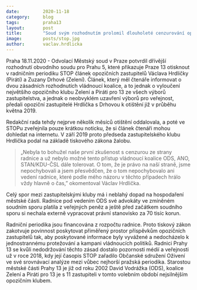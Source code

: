 ```yaml
---
date:         2020-11-18
category:     blog
tags:         praha13
layout:       post
title:        "Soud svým rozhodnutím prolomil dlouholeté cenzurování opozice na Praze 13"
image:        posts/stop.jpg
author:       vaclav.hrdlicka
---
```

Praha 18.11.2020 - Odvolací Městský soud v Praze potvrdil dřívější rozhodnutí obvodního soudu pro Prahu 5, které přikazuje Praze 13 otisknout v radničním periodiku STOP článek opozičních zastupitelů Václava Hrdličky (Piráti) a Zuzany Drhové (Zelení). Článek, který měl čtenáře informovat o dvou zásadních rozhodnutích vládnoucí koalice, a to jednak o vyloučení největšího opozičního klubu Zelení a Piráti pro 13 ze všech výborů zastupitelstva, a jednak o neobvyklém uzavření výborů pro veřejnost, předali opoziční zastupitelé Hrdlička s Drhovou k otištění již v průběhu května 2019.  

Redakční rada tehdy nejprve několik měsíců otištění oddalovala, a poté ve STOPu zveřejnila pouze krátkou noticku, že si článek čtenáři mohou dohledat na internetu. V září 2019 proto předseda zastupitelského klubu Hrdlička podal na základě tiskového zákona žalobu. 

> „Nebyla to bohužel naše první zkušenost s cenzurou ze strany radnice a už nebylo možné tento přístup vládnoucí koalice ODS, ANO, STAN/KDU-ČSL dále tolerovat. O tom, že je právo na naší straně, jsme nepochybovali a jsem přesvědčen, že o tom nepochybovalo ani vedení radnice, které podle mého názoru v těchto případech hrálo vždy hlavně o čas,” okomentoval Václav Hrdlička.   

Celý spor mezi zastupitelskými kluby má i neblahý dopad na hospodaření městské části. Radnice pod vedením ODS své advokáty ve zmíněném soudním sporu platila z veřejných peněz a ještě před začátkem soudního sporu si nechala externě vypracovat právní stanovisko za 70 tisíc korun. 

Radniční periodika jsou financována z rozpočtu radnice. Proto tiskový zákon zakotvuje povinnost poskytovat přiměřený prostor příspěvkům opozičních zastupitelů tak, aby poskytované informace byly vyvážené a nedocházelo k jednostrannému protežování a kampani vládnoucích politiků. Radnici Prahy 13 se kvůli nedodržování těchto zásad dostalo pozornosti médií a veřejnosti už v roce 2018, kdy její časopis STOP zařadilo Občanské sdružení Oživení ve své srovnávací analýze mezi vůbec nejhorší pražská periodika. Starostou městské části Prahy 13 je již od roku 2002 David Vodrážka (ODS), koalice Zelení a Piráti pro 13 je s 11 zastupiteli v tomto volebním období nejsilnějším opozičním klubem.  
